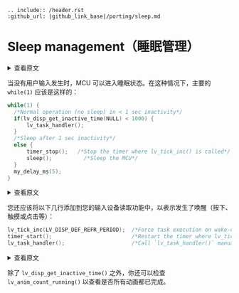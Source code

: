 ```eval_rst
.. include:: /header.rst 
:github_url: |github_link_base|/porting/sleep.md
```
# Sleep management（睡眠管理）

<details>
<summary>查看原文</summary>
<p>

The MCU can go to sleep when no user input happens. In this case, the main `while(1)` should look like this:

</p>
</details>

当没有用户输入发生时，MCU 可以进入睡眠状态。在这种情况下，主要的 `while(1)` 应该是这样的：

```c
while(1) {
  /*Normal operation (no sleep) in < 1 sec inactivity*/
  if(lv_disp_get_inactive_time(NULL) < 1000) {
	  lv_task_handler();
  }
  /*Sleep after 1 sec inactivity*/
  else {
	  timer_stop();   /*Stop the timer where lv_tick_inc() is called*/
	  sleep();		    /*Sleep the MCU*/
  }
  my_delay_ms(5);
}
```

<details>
<summary>查看原文</summary>
<p>

You should also add the below lines to your input device read function to signal a wake-up (press, touch or click etc.) happened:

</p>
</details>

您还应该将以下几行添加到您的输入设备读取功能中，以表示发生了唤醒（按下、触摸或点击等）：

```c
lv_tick_inc(LV_DISP_DEF_REFR_PERIOD);  /*Force task execution on wake-up*/
timer_start();                         /*Restart the timer where lv_tick_inc() is called*/
lv_task_handler();                     /*Call `lv_task_handler()` manually to process the wake-up event*/
```

<details>
<summary>查看原文</summary>
<p>

In addition to `lv_disp_get_inactive_time()` you can check `lv_anim_count_running()` to see if all animations have finished.

</p>
</details>

除了 `lv_disp_get_inactive_time()` 之外，你还可以检查 `lv_anim_count_running()` 以查看是否所有动画都已完成。
